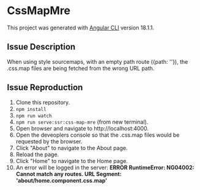 # CssMapMre

This project was generated with [Angular CLI](https://github.com/angular/angular-cli) version 18.1.1.

## Issue Description

When using style sourcemaps, with an empty path route ({path: ''}), the .css.map files are being fetched from the wrong URL path.

## Issue Reproduction

1. Clone this repository.
2. `npm install`
3. `npm run watch`
4. `npm run serve:ssr:css-map-mre` (from new terminal).
5. Open browser and navigate to http://localhost:4000.
6. Open the deveoplers console so that the .css.map files would be requested by the browser.
7. Click "About" to navigate to the About page.
8. Reload the page.
9. Click "Home" to navigate to the Home page.
10. An error will be logged in the server:
    **ERROR RuntimeError: NG04002: Cannot match any routes. URL Segment: 'about/home.component.css.map'**
